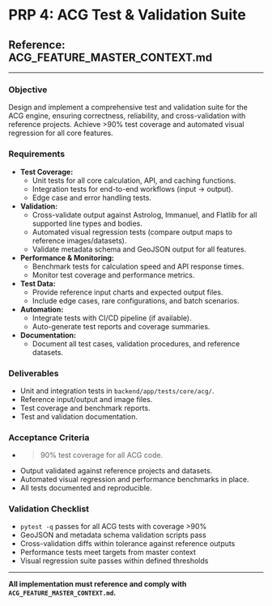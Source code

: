 # PRP 4: ACG Test & Validation Suite

## Reference: ACG_FEATURE_MASTER_CONTEXT.md

---

### Objective
Design and implement a comprehensive test and validation suite for the ACG engine, ensuring correctness, reliability, and cross-validation with reference projects. Achieve >90% test coverage and automated visual regression for all core features.

### Requirements
- **Test Coverage:**
  - Unit tests for all core calculation, API, and caching functions.
  - Integration tests for end-to-end workflows (input → output).
  - Edge case and error handling tests.
- **Validation:**
  - Cross-validate output against Astrolog, Immanuel, and Flatlib for all supported line types and bodies.
  - Automated visual regression tests (compare output maps to reference images/datasets).
  - Validate metadata schema and GeoJSON output for all features.
- **Performance & Monitoring:**
  - Benchmark tests for calculation speed and API response times.
  - Monitor test coverage and performance metrics.
- **Test Data:**
  - Provide reference input charts and expected output files.
  - Include edge cases, rare configurations, and batch scenarios.
- **Automation:**
  - Integrate tests with CI/CD pipeline (if available).
  - Auto-generate test reports and coverage summaries.
- **Documentation:**
  - Document all test cases, validation procedures, and reference datasets.

### Deliverables
- Unit and integration tests in `backend/app/tests/core/acg/`.
- Reference input/output and image files.
- Test coverage and benchmark reports.
- Test and validation documentation.

### Acceptance Criteria
- >90% test coverage for all ACG code.
- Output validated against reference projects and datasets.
- Automated visual regression and performance benchmarks in place.
- All tests documented and reproducible.

### Validation Checklist
- `pytest -q` passes for all ACG tests with coverage >90%
- GeoJSON and metadata schema validation scripts pass
- Cross-validation diffs within tolerance against reference outputs
- Performance tests meet targets from master context
- Visual regression suite passes within defined thresholds

---
**All implementation must reference and comply with `ACG_FEATURE_MASTER_CONTEXT.md`.**
